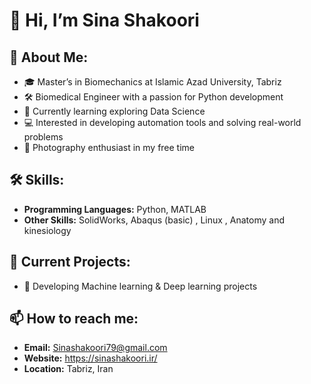# 👋 Hi, I’m Sina Shakoori

## 🚀 About Me:
- 🎓 Master’s in Biomechanics at Islamic Azad University, Tabriz
- 🛠️ Biomedical Engineer with a passion for Python development
- 🌱 Currently learning exploring Data Science
- 💻 Interested in developing automation tools and solving real-world problems
- 📸 Photography enthusiast in my free time

## 🛠️ Skills:
- **Programming Languages:** Python, MATLAB
- **Other Skills:** SolidWorks, Abaqus (basic) , Linux , Anatomy and kinesiology 

## 📂 Current Projects:
- 🚧 Developing Machine learning & Deep learning projects


## 📫 How to reach me:
- **Email:** [Sinashakoori79@gmail.com](mailto:Sinashakoori79@gmail.com)
- **Website:** https://sinashakoori.ir/
- **Location:** Tabriz, Iran  
